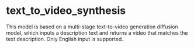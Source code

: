 # text_to_video_synthesis
This model is based on a multi-stage text-to-video generation diffusion model, which inputs a description text and returns a video that matches the text description. Only English input is supported.
